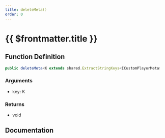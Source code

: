 ```yaml
---
title: deleteMeta()
order: 0
---
```


# {{ $frontmatter.title }}

<!--@include: ./deleteMeta_partial_header.md-->

## Function Definition

```ts
public deleteMeta<K extends shared.ExtractStringKeys<ICustomPlayerMeta>>(key: K): void;
```

### Arguments

* key: K

### Returns

* void

## Documentation

<!--@include: ./deleteMeta_partial_footer.md-->

